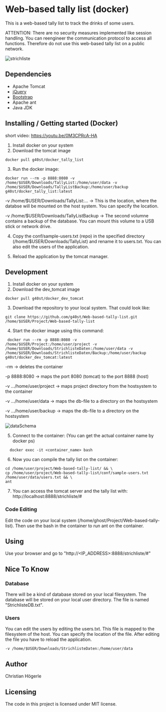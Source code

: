 # Web-based tally list (docker)

This is a web-based tally list to track the drinks of some users. 

ATTENTION: There are no security measures implemented like session handling. You can reengineer the communication protocol to access all functions. Therefore do not use this web-based tally list on a public network.

![strichliste](https://user-images.githubusercontent.com/7523395/34341782-252e2f6a-e99f-11e7-99d3-f6b987df4d0c.gif)

## Dependencies
* Apache Tomcat
* [jQuery](https://jquery.com/)
* [Bootstrap](http://getbootstrap.com/)
* Apache ant
* Java JDK

## Installing / Getting started (Docker)
  short video: https://youtu.be/0M3CPRcA-HA

  1) Install docker on your system
  2) Download the tomcat image
```shell
docker pull g40st/docker_tally_list
```
  3) Run the docker image:
```shell
docker run --rm -p 8888:8080 -v /home/$USER/Downloads/TallyList:/home/user/data -v /home/$USER/Downloads/TallyListBackup:/home/user/backup  g40st/docker_tally_list:latest
```

   -v /home/$USER/Downloads/TallyList:... -> This is the location, where the databse will be mounted on the host system. You can  specify the location. 

  -v /home/$USER/Downloads/TallyListBackup -> The second volumne contains a backup of the database. You can mount this volume to a USB stick or network drive.

  4) Copy the conf/sample-users.txt (repo) in the specified directory (/home/$USER/Downloads/TallyList) and rename it to users.txt. You can also edit the users of the application.
      
  5) Reload the application by the tomcat manager.


## Development
  1) Install docker on your system
  2) Download the dev_tomcat image
```shell
docker pull g40st/docker_dev_tomcat
```
  3) Download the repository to your local system. That could look like:
 ```shell
git clone https://github.com/g40st/Web-based-tally-list.git /home/$USER/Project/Web-based-tally-list
```   
  4) Start the docker image using this command:
  ```shell
   docker run --rm -p 8888:8080 -v /home/$USER/Project:/home/user/project -v /home/$USER/Downloads/StrichlisteDaten:/home/user/data -v /home/$USER/Downloads/StrichlisteDaten/Backup:/home/user/backup  g40st/docker_dev_tomcat:latest
   ```
  -rm   ->  deletes the container 
  
  -p 8888:8080  ->   maps the port 8080 (tomcat) to the port 8888 (host)
  
  -v .../home/user/project ->  maps project directory from the hostsystem to the container
  
  -v .../home/user/data ->  maps the db-file to a directory on the hostsystem
  
  -v .../home/user/backup -> maps the db-file to a directory on the hostsystem

![dataSchema](https://user-images.githubusercontent.com/7523395/45096074-f9550000-b11f-11e8-8c0c-3c53cb63f073.png)

  5) Connect to the container: (You can get the actual container name by docker ps)
  ```shell
    docker exec -it <container_name> bash  
  ```
  6) Now you can compile the tally list on the container:
```shell
cd /home/user/project/Web-based-tally-list/ && \
cp /home/user/project/Web-based-tally-list/conf/sample-users.txt /home/user/data/users.txt && \
ant
  ```
  7) You can access the tomcat server and the tally list with:
      http://localhost:8888/strichliste/#
    

### Code Editing
  Edit the code on your local system (/home/ghost/Project/Web-based-tally-list). Then use the bash in the container to run ant on the container. 

## Using
  Use your browser and go to "http://<IP_ADDRESS>:8888/strichliste/#"

## Nice To Know

### Database
There will be a kind of database stored on your local filesystem. The database will be stored on your local user directory. The file is named "StrichlisteDB.txt".

### Users
You can edit the users by editing the users.txt. This file is mapped to the filesystem of the host. You can specify the location of the file. After editing the file you have to reload the application.

```shell
-v /home/$USER/Downloads/StrichlisteDaten:/home/user/data
```


## Author
Christian Högerle

## Licensing
The code in this project is licensed under MIT license.
